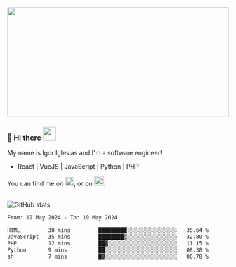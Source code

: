<img src="https://c.tenor.com/KjVxfRrrncUAAAAd/matrix.gif" width="100%" height="250px">

### 🔭 Hi there <img src="https://raw.githubusercontent.com/MartinHeinz/MartinHeinz/master/wave.gif" width="30px">


My name is Igor Iglesias and I'm a software engineer!
<br>

<ul>
  <li> React | VueJS | JavaScript | Python | PHP </li>
</ul>
You can find me on <a href="https://twitter.com/IgorIglesias5"><img src="https://i.imgur.com/JLLlB5S.png" width="20px"></a>, or on <a href="https://www.linkedin.com/in/igor-iglesias-62478428/"><img src="https://i.imgur.com/PXyIkWx.png" width="22px"></a>.

<br>
<br>

![GitHub stats](https://github-readme-stats.vercel.app/api?username=igoiglesias&show_icons=true&count_private=true&theme=chartreuse-dark&hide_title=true)

<!--START_SECTION:waka-->

```txt
From: 12 May 2024 - To: 19 May 2024

HTML         38 mins         █████████░░░░░░░░░░░░░░░░   35.64 %
JavaScript   35 mins         ████████▒░░░░░░░░░░░░░░░░   32.80 %
PHP          12 mins         ██▓░░░░░░░░░░░░░░░░░░░░░░   11.15 %
Python       9 mins          ██░░░░░░░░░░░░░░░░░░░░░░░   08.38 %
sh           7 mins          █▓░░░░░░░░░░░░░░░░░░░░░░░   06.78 %
```

<!--END_SECTION:waka-->
